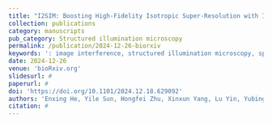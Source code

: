 ```yaml
---
title: "I2SIM: Boosting High-Fidelity Isotropic Super-Resolution with Image Interference and Spatial-Spectrum Optimization"
collection: publications
category: manuscripts
pub_category: Structured illumination microscopy
permalink: /publication/2024-12-26-biorxiv
keywords: ': image interference, structured illumination microscopy, spatial-spectral optimization'
date: 2024-12-26
venue: 'bioRxiv.org'
slidesurl: #
paperurl: #
doi: 'https://doi.org/10.1101/2024.12.18.629092'
authors: 'Enxing He, Yile Sun, Hongfei Zhu, Xinxun Yang, Lu Yin, Yubing Han, Cuifang Kang, Xu Liu'
citation: #
---
```

